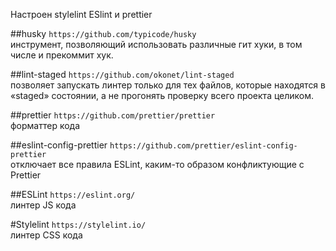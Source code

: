 Настроен stylelint ESlint и prettier

##husky
```https://github.com/typicode/husky``` \
инструмент, позволяющий использовать различные гит хуки, в том числе и прекоммит хук.

##lint-staged
```https://github.com/okonet/lint-staged```\
позволяет запускать линтер только для тех файлов, которые находятся в «staged» состоянии, а не прогонять проверку всего проекта целиком.

##prettier
```https://github.com/prettier/prettier```\
форматтер кода

##eslint-config-prettier
```https://github.com/prettier/eslint-config-prettier```\
отключает все правила ESLint, каким-то образом конфликтующие с Prettier

##ESLint
```https://eslint.org/```\
линтер JS кода

#Stylelint
```https://stylelint.io/```\
линтер CSS кода
